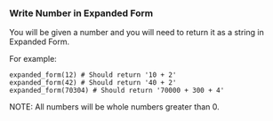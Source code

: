 ### Write Number in Expanded Form

You will be given a number and you will need to return it as a string in Expanded Form. 

For example:

    expanded_form(12) # Should return '10 + 2'
    expanded_form(42) # Should return '40 + 2'
    expanded_form(70304) # Should return '70000 + 300 + 4'

NOTE: All numbers will be whole numbers greater than 0.
